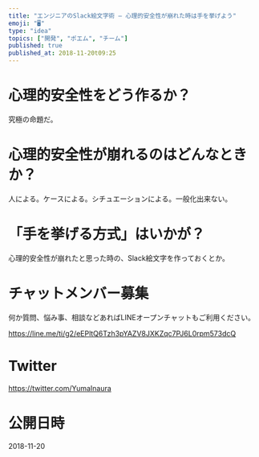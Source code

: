 ```yaml
---
title: "エンジニアのSlack絵文字術 – 心理的安全性が崩れた時は手を挙げよう"
emoji: "🖥"
type: "idea"
topics: ["開発", "ポエム", "チーム"]
published: true
published_at: 2018-11-20t09:25
---
```


# 心理的安全性をどう作るか？

究極の命題だ。

# 心理的安全性が崩れるのはどんなときか？

人による。ケースによる。シチュエーションによる。一般化出来ない。

# 「手を挙げる方式」はいかが？

心理的安全性が崩れたと思った時の、Slack絵文字を作っておくとか。








<!-- Update From Qiita API -->

# チャットメンバー募集


何か質問、悩み事、相談などあればLINEオープンチャットもご利用ください。

https://line.me/ti/g2/eEPltQ6Tzh3pYAZV8JXKZqc7PJ6L0rpm573dcQ





# Twitter


https://twitter.com/YumaInaura


<!-- Update From Qiita API -->



# 公開日時

2018-11-20
